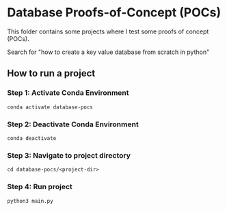 # Database Proofs-of-Concept (POCs)

This folder contains some projects where I test some proofs of concept (POCs).

Search for "how to create a key value database from scratch in python"

## How to run a project

### Step 1: Activate Conda Environment

```
conda activate database-pocs
```

### Step 2: Deactivate Conda Environment

```
conda deactivate
```

### Step 3: Navigate to project directory

```
cd database-pocs/<project-dir>
```

### Step 4: Run project

```
python3 main.py
```
